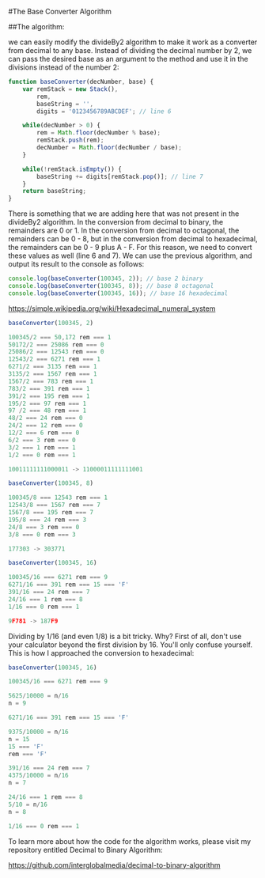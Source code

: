 #The Base Converter Algorithm

##The algorithm:

we can easily modify the divideBy2 algorithm to make it work as a converter from decimal to any base. Instead of dividing the decimal number by 2, we can pass the desired base as an argument to the method and use it in the divisions instead of the number 2:

```javascript
function baseConverter(decNumber, base) {
    var remStack = new Stack(),
        rem,
        baseString = '',
        digits = '0123456789ABCDEF'; // line 6

    while(decNumber > 0) {
        rem = Math.floor(decNumber % base);
        remStack.push(rem);
        decNumber = Math.floor(decNumber / base);
    }

    while(!remStack.isEmpty()) {
        baseString += digits[remStack.pop()]; // line 7
    }
    return baseString;
}
```

There is something that we are adding here that was not present in the divideBy2 algorithm. In the conversion from decimal to binary, the remainders are 0 or 1. In the conversion from decimal to octagonal, the remainders can be 0 - 8, but in the conversion from decimal to hexadecimal, the remainders can be 0 - 9 plus A - F. For this reason, we need to convert these values as well (line 6 and 7). We can use the previous algorithm, and output its result to the console as follows:

```javascript
console.log(baseConverter(100345, 2)); // base 2 binary
console.log(baseConverter(100345, 8)); // base 8 octagonal
console.log(baseConverter(100345, 16)); // base 16 hexadecimal
```

https://simple.wikipedia.org/wiki/Hexadecimal_numeral_system

```javascript
baseConverter(100345, 2)

100345/2 === 50,172 rem === 1
50172/2 === 25086 rem === 0
25086/2 === 12543 rem === 0
12543/2 === 6271 rem === 1
6271/2 === 3135 rem === 1
3135/2 === 1567 rem === 1
1567/2 === 783 rem === 1
783/2 === 391 rem === 1
391/2 === 195 rem === 1
195/2 === 97 rem === 1
97 /2 === 48 rem === 1
48/2 === 24 rem === 0
24/2 === 12 rem === 0
12/2 === 6 rem === 0
6/2 === 3 rem === 0
3/2 === 1 rem === 1
1/2 === 0 rem === 1

10011111111000011 -> 11000011111111001

baseConverter(100345, 8)

100345/8 === 12543 rem === 1
12543/8 === 1567 rem === 7
1567/8 === 195 rem === 7
195/8 === 24 rem === 3
24/8 === 3 rem === 0
3/8 === 0 rem === 3

177303 -> 303771

baseConverter(100345, 16)

100345/16 === 6271 rem === 9
6271/16 === 391 rem === 15 === 'F'
391/16 === 24 rem === 7
24/16 === 1 rem === 8
1/16 === 0 rem === 1

9F781 -> 187F9
```

Dividing by 1/16 (and even 1/8) is a bit tricky. Why? First of all, don't use your calculator beyond the first division by 16. You'll only confuse yourself.  This is how I approached the conversion to hexadecimal:

```javascript
baseConverter(100345, 16)

100345/16 === 6271 rem === 9

5625/10000 = n/16
n = 9

6271/16 === 391 rem === 15 === 'F'

9375/10000 = n/16
n = 15
15 === 'F'
rem === 'F'

391/16 === 24 rem === 7
4375/10000 = n/16
n = 7

24/16 === 1 rem === 8
5/10 = n/16
n = 8

1/16 === 0 rem === 1
```

To learn more about how the code for the algorithm works, please visit my repository entitled Decimal to Binary Algorithm:

https://github.com/interglobalmedia/decimal-to-binary-algorithm
